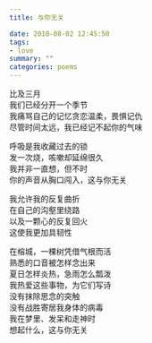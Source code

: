 ```yaml
---
title: 与你无关

date: 2018-08-02 12:45:50
tags: 
- love
summary: ""
categories: poems
---
```

比及三月\
我们已经分开一个季节\
我痛骂自己的记忆贪恋温柔，畏惧记仇\
尽管时间太远，我已经记不起你的气味

呼吸是我收藏过去的锁\
发一次烧，咳嗽却延绵很久\
我并非一直想，但不时\
你的声音从胸口闯入，这与你无关

我允许我的反复曲折\
在自己的沟壑里绕路\
以及一颗心的反复回火\
这使我更加具韧性

在榕城，一棵树凭借气根而活\
熟悉的口音被怎样念出来\
夏日怎样炎热，急雨怎么瓢泼\
我热爱这些事物，为它们写诗\
没有抹除思念的突触\
没有战胜寄居我身体的病毒\
我在梦里、发呆和走神时\
想起什么，这与你无关
